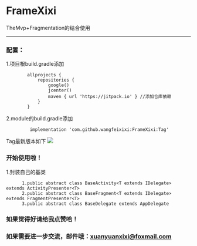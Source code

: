 
# FrameXixi

  TheMvp+Fragmentation的结合使用


******

### 配置： 

1.项目根build.gradle添加

            allprojects {
                repositories {
                    google()
                    jcenter()
                    maven { url 'https://jitpack.io' } //添加仓库依赖
                }
            }
2.module的build.gradle添加

             implementation 'com.github.wangfeixixi:FrameXixi:Tag'
		  
Tag最新版本如下
[![](https://jitpack.io/v/wangfeixixi/FrameXixi.svg)](https://jitpack.io/#wangfeixixi/FrameXixi)

	  
### 开始使用啦！

1.封装自己的基类

    	  1.public abstract class BaseActivity<T extends IDelegate> extends ActivityPresenter<T>
    	  2.public abstract class BaseFragment<T extends IDelegate> extends FragmentPresenter<T> 
    	  3.public abstract class BaseDelegate extends AppDelegate 


### 如果觉得好请给我点赞哈！
### 如果需要进一步交流，邮件哦：xuanyuanxixi@foxmail.com
